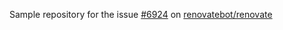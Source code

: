 Sample repository for the issue [#6924](https://github.com/renovatebot/renovate/issues/6924) on [renovatebot/renovate](https://github.com/renovatebot/renovate)
